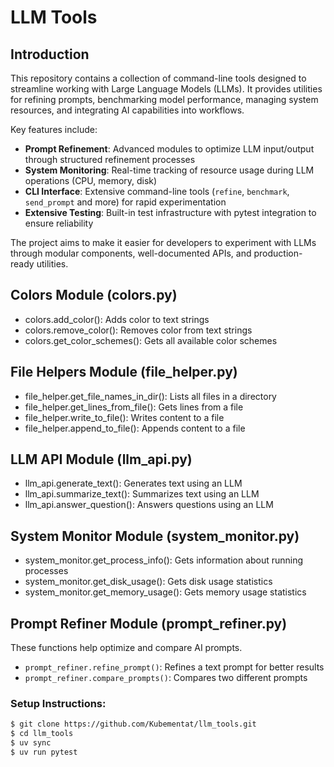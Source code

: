 # LLM Tools

## Introduction
This repository contains a collection of command-line tools designed to streamline working with Large Language Models (LLMs). It provides utilities for refining prompts, benchmarking model performance, managing system resources, and integrating AI capabilities into workflows.

Key features include:
- **Prompt Refinement**: Advanced modules to optimize LLM input/output through structured refinement processes
- **System Monitoring**: Real-time tracking of resource usage during LLM operations (CPU, memory, disk)
- **CLI Interface**: Extensive command-line tools (`refine`, `benchmark`, `send_prompt` and more) for rapid experimentation
- **Extensive Testing**: Built-in test infrastructure with pytest integration to ensure reliability

The project aims to make it easier for developers to experiment with LLMs through modular components, well-documented APIs, and production-ready utilities.

## Colors Module (colors.py)
- colors.add_color(): Adds color to text strings
- colors.remove_color(): Removes color from text strings
- colors.get_color_schemes(): Gets all available color schemes

## File Helpers Module (file_helper.py)
- file_helper.get_file_names_in_dir(): Lists all files in a directory
- file_helper.get_lines_from_file(): Gets lines from a file
- file_helper.write_to_file(): Writes content to a file
- file_helper.append_to_file(): Appends content to a file

## LLM API Module (llm_api.py)
- llm_api.generate_text(): Generates text using an LLM
- llm_api.summarize_text(): Summarizes text using an LLM
- llm_api.answer_question(): Answers questions using an LLM

## System Monitor Module (system_monitor.py)
- system_monitor.get_process_info(): Gets information about running processes
- system_monitor.get_disk_usage(): Gets disk usage statistics
- system_monitor.get_memory_usage(): Gets memory usage statistics

## Prompt Refiner Module (prompt_refiner.py)
These functions help optimize and compare AI prompts.
- `prompt_refiner.refine_prompt()`: Refines a text prompt for better results
- `prompt_refiner.compare_prompts()`: Compares two different prompts

### Setup Instructions:
```bash
$ git clone https://github.com/Kubementat/llm_tools.git
$ cd llm_tools
$ uv sync
$ uv run pytest
